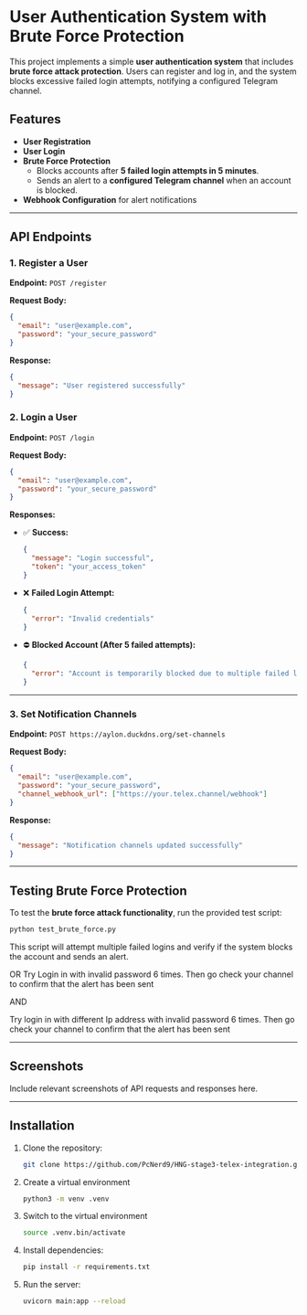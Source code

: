 # User Authentication System with Brute Force Protection

This project implements a simple **user authentication system** that includes **brute force attack protection**. Users can register and log in, and the system blocks excessive failed login attempts, notifying a configured Telegram channel.

## Features

- **User Registration**
- **User Login**
- **Brute Force Protection**
  - Blocks accounts after **5 failed login attempts in 5 minutes**.
  - Sends an alert to a **configured Telegram channel** when an account is blocked.
- **Webhook Configuration** for alert notifications

---

## API Endpoints

### 1. Register a User

**Endpoint:** `POST /register`

**Request Body:**

```json
{
  "email": "user@example.com",
  "password": "your_secure_password"
}
```

**Response:**

```json
{
  "message": "User registered successfully"
}
```

### 2. Login a User

**Endpoint:** `POST /login`

**Request Body:**

```json
{
  "email": "user@example.com",
  "password": "your_secure_password"
}
```

**Responses:**

- ✅ **Success:**
  ```json
  {
    "message": "Login successful",
    "token": "your_access_token"
  }
  ```
- ❌ **Failed Login Attempt:**
  ```json
  {
    "error": "Invalid credentials"
  }
  ```
- ⛔ **Blocked Account (After 5 failed attempts):**
  ```json
  {
    "error": "Account is temporarily blocked due to multiple failed login attempts. An alert has been sent."
  }
  ```

---

### 3. Set Notification Channels

**Endpoint:** `POST https://aylon.duckdns.org/set-channels`

**Request Body:**

```json
{
  "email": "user@example.com",
  "password": "your_secure_password",
  "channel_webhook_url": ["https://your.telex.channel/webhook"]
}
```

**Response:**

```json
{
  "message": "Notification channels updated successfully"
}
```

---

## Testing Brute Force Protection

To test the **brute force attack functionality**, run the provided test script:

```sh
python test_brute_force.py
```

This script will attempt multiple failed logins and verify if the system blocks the account and sends an alert.

OR
Try Login in with invalid password 6 times. Then go check your channel to confirm that the alert has been sent

AND

Try login in with different Ip address with invalid password 6 times. Then go check your channel to confirm that the alert has been sent


---

## Screenshots

Include relevant screenshots of API requests and responses here.

---

## Installation

1. Clone the repository:
   ```sh
   git clone https://github.com/PcNerd9/HNG-stage3-telex-integration.git
   ```
2. Create a virtual environment
   ```sh
   python3 -m venv .venv
   ```
3. Switch to the virtual environment
   ```sh
   source .venv.bin/activate
   ```
4. Install dependencies:
   ```sh
   pip install -r requirements.txt
   ```
5. Run the server:
   ```sh
   uvicorn main:app --reload
   ```

